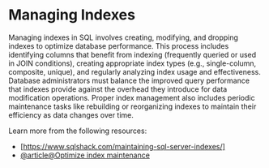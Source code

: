 # Managing Indexes

Managing indexes in SQL involves creating, modifying, and dropping indexes to optimize database performance. This process includes identifying columns that benefit from indexing (frequently queried or used in JOIN conditions), creating appropriate index types (e.g., single-column, composite, unique), and regularly analyzing index usage and effectiveness. Database administrators must balance the improved query performance that indexes provide against the overhead they introduce for data modification operations. Proper index management also includes periodic maintenance tasks like rebuilding or reorganizing indexes to maintain their efficiency as data changes over time.

Learn more from the following resources:

- [https://www.sqlshack.com/maintaining-sql-server-indexes/]
- [@article@Optimize index maintenance](https://learn.microsoft.com/en-us/sql/relational-databases/indexes/reorganize-and-rebuild-indexes?view=sql-server-ver16)
